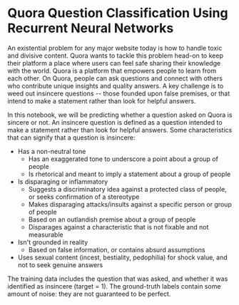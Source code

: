# Quora Question Classification Using Recurrent Neural Networks
An existential problem for any major website today is how to handle toxic and divisive content. Quora wants to tackle this problem head-on to keep their platform a place where users can feel safe sharing their knowledge with the world.
Quora is a platform that empowers people to learn from each other. On Quora, people can ask questions and connect with others who contribute unique insights and quality answers. A key challenge is to weed out insincere questions -- those founded upon false premises, or that intend to make a statement rather than look for helpful answers.

In this notebook, we will be predicting whether a question asked on Quora is sincere or not. An insincere question is defined as a question intended to make a statement rather than look for helpful answers. Some characteristics that can signify that a question is insincere:

- Has a non-neutral tone
  - Has an exaggerated tone to underscore a point about a group of people
  - Is rhetorical and meant to imply a statement about a group of people
- Is disparaging or inflammatory
  - Suggests a discriminatory idea against a protected class of people, or seeks confirmation of a stereotype
  - Makes disparaging attacks/insults against a specific person or group of people
  - Based on an outlandish premise about a group of people
  - Disparages against a characteristic that is not fixable and not measurable
- Isn't grounded in reality
  - Based on false information, or contains absurd assumptions
- Uses sexual content (incest, bestiality, pedophilia) for shock value, and not to seek genuine answers

The training data includes the question that was asked, and whether it was identified as insincere (target = 1). The ground-truth labels contain some amount of noise: they are not guaranteed to be perfect.
